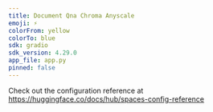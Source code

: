 ```yaml
---
title: Document Qna Chroma Anyscale
emoji: ⚡
colorFrom: yellow
colorTo: blue
sdk: gradio
sdk_version: 4.29.0
app_file: app.py
pinned: false
---
```


Check out the configuration reference at https://huggingface.co/docs/hub/spaces-config-reference
